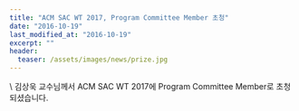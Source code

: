 ```yaml
---
title: "ACM SAC WT 2017, Program Committee Member 초청"
date: "2016-10-19"
last_modified_at: "2016-10-19"
excerpt: ""
header:
  teaser: /assets/images/news/prize.jpg
---
```

\\
김상욱 교수님께서 ACM SAC WT 2017에 Program Committee Member로 초청되셨습니다.